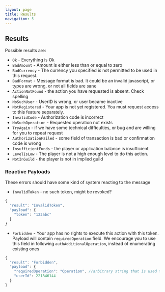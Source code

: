 ```yaml
---
layout: page
title: Results
navigation: 5
---
```


## Results

Possible results are:

- `Ok` - Everything is Ok
- `BadAmount` - Amount is either less than or equal to zero
- `BadCurrency` - The currency you specified is not permitted to be used in this request.
- `BadFormat` - Message format is bad. It could be an invalid javascript, or types are wrong, or not all fields are sane
- `ActionNotFound` - the action you have requested is absent. Check spelling
- `NoSuchUser` - UserID is wrong, or user became inactive
- `NotRegistered` - Your app is not yet registered. You must request access to this feature separately.
- `InvalidCode` - Authorization code is incorrect
- `NoSuchOperation` - Requested operation not exists
- `TryAgain` - if we have some technical difficulties, or bug and are willing for you to repeat request
- `AuthorizationFailed` - some field of transaction is bad or confirmation code is wrong
- `InsufficientFunds` - the player or application balance is insufficient
- `LevelIsLow` - The player is not a high enough level to do this action.
- `NotInGuild` - the player is not in implied guild

### Reactive Payloads

These errors should have some kind of system reacting to the message

- `InvalidToken` - no such token, might be revoked?

```javascript
{
  "result": "InvalidToken",
  "payload": {
    "token": "123abc"
  }
}
```

- `Forbidden` - Your app has no rights to execute this action with this token. Payload will contain `requiredOperation` field. We encourage you to use this field in following `authAdditionalOperation`, instead of enumerating existing ones

```javascript
{
  "result": "Forbidden",
  "payload": {
    "requiredOperation": "Operation", //arbitrary string that is used to refer to the permission.
    "userId": 221846144
  }
}
```

